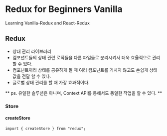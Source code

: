 # Redux for Beginners Vanilla

Learning Vanilla-Redux and React-Redux

## Redux

-   상태 관리 라이브러리
-   컴포넌트들의 상태 관련 로직들을 다른 파일들로 분리시켜서 더욱 효율적으로 관리 할 수 있다.
-   컴포넌트끼리 상태를 공유하게 될 때 여러 컴포넌트를 거치지 않고도 손쉽게 상태 값을 전달 할 수 있다.
-   글로벌 상태 관리를 할 때 가장 효과적이다.

** ps. 유일한 솔루션은 아니며, Context API를 통해서도 동일한 작업을 할 수 있다. **

### Store

#### createStore

>

```
import { createStore } from "redux";
```
